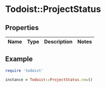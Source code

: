 # Todoist::ProjectStatus

## Properties

| Name | Type | Description | Notes |
| ---- | ---- | ----------- | ----- |

## Example

```ruby
require 'todoist'

instance = Todoist::ProjectStatus.new()
```

